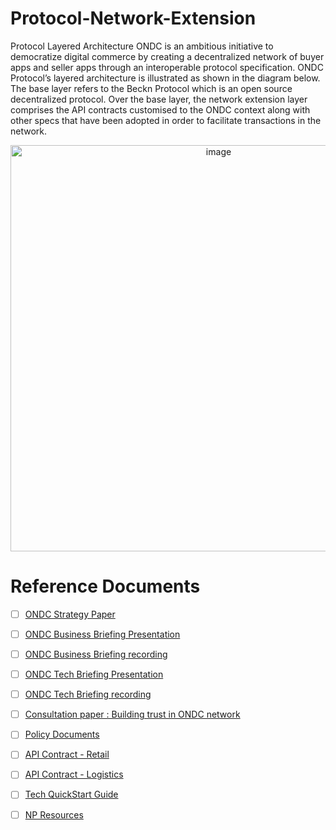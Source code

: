 # Protocol-Network-Extension

Protocol Layered Architecture
ONDC is an ambitious initiative to democratize digital commerce by creating a decentralized network of buyer apps and seller apps through an interoperable protocol specification. ONDC Protocol’s layered architecture is illustrated as shown in the diagram below. The base layer refers to the Beckn Protocol which is an open source decentralized protocol. Over the base layer, the network extension layer comprises the API contracts customised to the ONDC context along with other specs that have been adopted in order to facilitate transactions in the network.<br>
<p align='center'>
<img width="650" alt="image" src="https://user-images.githubusercontent.com/109668555/198943739-23c40c9c-e409-48c6-9664-7197c100797c.png">
</p>

# Reference Documents

- [ ] [ONDC Strategy Paper](https://www.ondc.org/image/ONDCStrategyPaper.pdf)
- [ ] [ONDC Business Briefing Presentation](https://docs.google.com/presentation/d/1FJ8D_2pG9Ta4Siu3q84S4eGXZq1XyTED/edit#slide=id.g1151f945cbc_1_115)
- [ ] [ONDC Business Briefing recording](https://drive.google.com/file/d/1c1f5FS4aOTmhIHogHs-kTyal31p7kD9N/view)
- [ ] [ONDC Tech Briefing Presentation](https://docs.google.com/presentation/d/17mJ_zPjEYPagc5PZuw7FS3Ftcc-Gop4U6536wStRSag/edit#slide=id.g1204a6ff419_0_56)
- [ ] [ONDC Tech Briefing recording](https://drive.google.com/file/d/1WuHCc59C45LClpbiIPomPMuTeClRZw7h/view?usp=sharing)
- [ ] [Consultation paper : Building trust in ONDC network](https://ondc-static-website-media.s3.ap-south-1.amazonaws.com/res/daea2fs3n/image/upload/ondc-website/files/ONDC_Building_Trust_Consultation_Vf_utbodw/1664541553.pdf)
- [ ] [Policy Documents](https://drive.google.com/drive/u/2/folders/1vSvhvt5bRym7T-J4t2GB5onS0tfx4ljb)
- [ ] [API Contract - Retail](https://docs.google.com/document/d/12oMC4A05jT5rjCbY-M7j4T2oekr9bqcvSOpTI0jFEgE/edit)
- [ ] [API Contract - Logistics](https://docs.google.com/document/d/1LiKGK3AKwzx5GWAc5g942QKB-TzDn0gGMsvXNJgIrmk/edit)
- [ ] [Tech QuickStart Guide](https://github.com/Open-network-for-digital-commerce/ONDC-Protocol-Specs/blob/master/protocol-specifications/docs/draft/Tech%20Quickstart%20Guide.md)
- [ ] [NP Resources](https://docs.google.com/spreadsheets/d/1U-JtpIwzl0_2GS1g_J6C2-0dEZneUNKcrGDrBy2YZNw/edit#gid=0)





 

